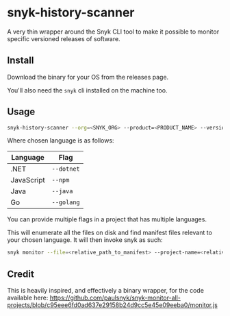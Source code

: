 # snyk-history-scanner

A very thin wrapper around the Snyk CLI tool to make it possible to monitor specific versioned releases of software.

## Install

Download the binary for your OS from the releases page.

You'll also need the `snyk` cli installed on the machine too.

## Usage


```bash
snyk-history-scanner --org=<SNYK_ORG> --product=<PRODUCT_NAME> --version=<RELEASE_VERSION> [your-chosen-language]
```

Where chosen language is as follows:

| Language    | Flag        |
| ----------- | ----------- |
| .NET        | `--dotnet`  |
| JavaScript  | `--npm`     |
| Java        | `--java`    |
| Go          | `--golang`  |

You can provide multiple flags in a project that has multiple languages.

This will enumerate all the files on disk and find manifest files relevant to your chosen language. It will then invoke snyk as such:

```bash
snyk monitor --file=<relative_path_to_manifest> --project-name=<relative_path_to_manifest>@<version> --remote-repo-url=<product_name>@<release_version> --org=<snyk_org>
```

## Credit

This is heavily inspired, and effectively a binary wrapper, for the code available here: https://github.com/paulsnyk/snyk-monitor-all-projects/blob/c95eee6fd0ad637e29158b24d9cc5e45e09eeba0/monitor.js
